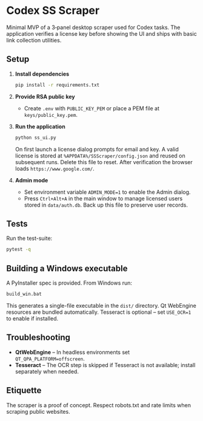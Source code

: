 # Codex SS Scraper

Minimal MVP of a 3‑panel desktop scraper used for Codex tasks.  The
application verifies a license key before showing the UI and ships with
basic link collection utilities.

## Setup

1. **Install dependencies**
   ```bash
   pip install -r requirements.txt
   ```
2. **Provide RSA public key**
   * Create `.env` with `PUBLIC_KEY_PEM` or place a PEM file at
     `keys/public_key.pem`.
3. **Run the application**
   ```bash
   python ss_ui.py
   ```
   On first launch a license dialog prompts for email and key.  A valid
   license is stored at `%APPDATA%/SSScraper/config.json` and reused on
   subsequent runs.  Delete this file to reset.  After verification the
   browser loads `https://www.google.com/`.

4. **Admin mode**
   * Set environment variable `ADMIN_MODE=1` to enable the Admin dialog.
   * Press `Ctrl+Alt+A` in the main window to manage licensed users stored
     in `data/auth.db`.  Back up this file to preserve user records.

## Tests

Run the test-suite:
```bash
pytest -q
```

## Building a Windows executable

A PyInstaller spec is provided.  From Windows run:
```cmd
build_win.bat
```
This generates a single-file executable in the `dist/` directory.  Qt
WebEngine resources are bundled automatically.  Tesseract is optional –
set `USE_OCR=1` to enable if installed.

## Troubleshooting

* **QtWebEngine** – In headless environments set
  `QT_QPA_PLATFORM=offscreen`.
* **Tesseract** – The OCR step is skipped if Tesseract is not available;
  install separately when needed.

## Etiquette

The scraper is a proof of concept.  Respect robots.txt and rate limits
when scraping public websites.
